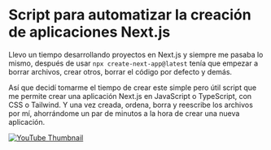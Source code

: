 # Script para automatizar la creación de aplicaciones Next.js

Llevo un tiempo desarrollando proyectos en Next.js y siempre me pasaba lo mismo, después de usar `npx create-next-app@latest` tenía que empezar a borrar archivos, crear otros, borrar el código por defecto y demás.

Así que decidí tomarme el tiempo de crear este simple pero útil script que me permite crear una aplicación Next.js en JavaScript o TypeScript, con CSS o Tailwind. Y una vez creada, ordena, borra y reescribe los archivos por mí, ahorrándome un par de minutos a la hora de crear una nueva aplicación.

[![YouTube Thumbnail](https://i.imgur.com/GHxvSNm.png)](https://www.youtube.com/watch?v=GLCCBqlCoXE&ab_channel=GoorezyDev)
